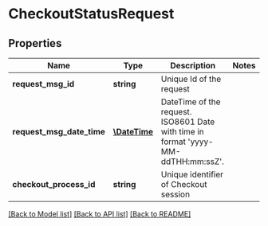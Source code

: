 # CheckoutStatusRequest

## Properties
Name | Type | Description | Notes
------------ | ------------- | ------------- | -------------
**request_msg_id** | **string** | Unique Id of the request | 
**request_msg_date_time** | [**\DateTime**](\DateTime.md) | DateTime of the request. ISO8601 Date with time in format &#x27;yyyy-MM-ddTHH:mm:ssZ&#x27;. | 
**checkout_process_id** | **string** | Unique identifier of Checkout session | 

[[Back to Model list]](../../README.md#documentation-for-models) [[Back to API list]](../../README.md#documentation-for-api-endpoints) [[Back to README]](../../README.md)

